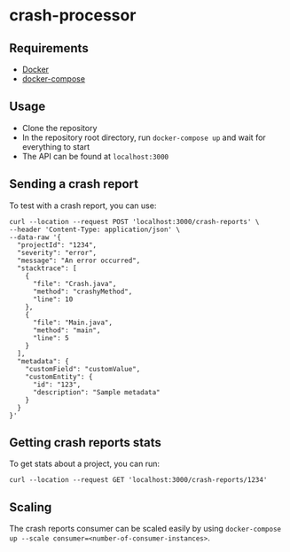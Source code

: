 # crash-processor

## Requirements

- [Docker](https://www.docker.com/)
- [docker-compose](https://docs.docker.com/compose/)

## Usage

- Clone the repository
- In the repository root directory, run `docker-compose up` and wait for everything to start
- The API can be found at `localhost:3000`

## Sending a crash report

To test with a crash report, you can use:

```
curl --location --request POST 'localhost:3000/crash-reports' \
--header 'Content-Type: application/json' \
--data-raw '{
  "projectId": "1234",
  "severity": "error",
  "message": "An error occurred",
  "stacktrace": [
    {
      "file": "Crash.java",
      "method": "crashyMethod",
      "line": 10
    },
    {
      "file": "Main.java",
      "method": "main",
      "line": 5
    }
  ],
  "metadata": {
    "customField": "customValue",
    "customEntity": {
      "id": "123",
      "description": "Sample metadata"
    }
  }
}'
```

## Getting crash reports stats

To get stats about a project, you can run:

```
curl --location --request GET 'localhost:3000/crash-reports/1234'
```

## Scaling

The crash reports consumer can be scaled easily by using `docker-compose up --scale consumer=<number-of-consumer-instances>`.
